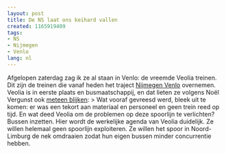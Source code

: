 ```yaml
---
layout: post
title: De NS laat ons keihard vallen
created: 1165919409
tags:
- NS
- Nijmegen
- Venlo
lang: nl
---
```

Afgelopen zaterdag zag ik ze al staan in Venlo: de vreemde Veolia treinen. Dit zijn de treinen die vanaf heden het traject [Nijmegen Venlo](http://nl.wikipedia.org/wiki/Maaslijn) overnemen. Veolia is in eerste plaats en busmaatschappij, en dat lieten ze volgens Noël Vergunst ook [meteen blijken](http://nl.wikipedia.org/wiki/Veolia_Transport): >  Wat vooraf gevreesd werd, bleek uit te komen: er was een tekort aan materiaal en personeel en geen trein reed op tijd. En wat deed Veolia om de problemen op deze spoorlijn te verlichten? Bussen inzetten. Hier wordt de werkelijke agenda van Veolia duidelijk. Ze willen helemaal geen spoorlijn exploiteren. Ze willen het spoor in Noord-Limburg de nek omdraaien zodat hun eigen bussen minder concurrentie hebben.
